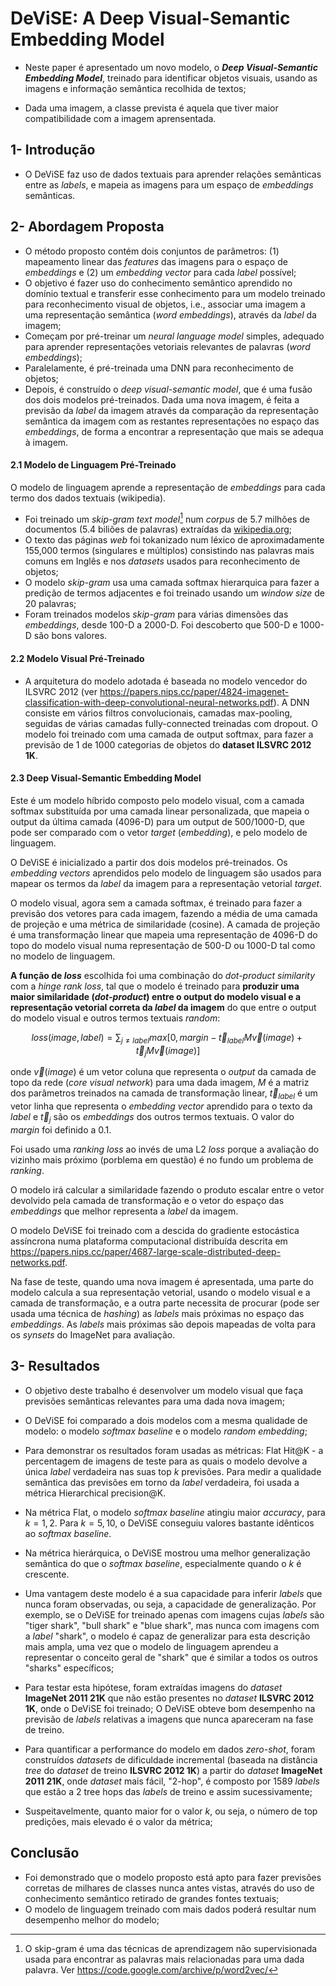 # DeViSE: A Deep Visual-Semantic Embedding Model

* Neste paper é apresentado um novo modelo, o ***Deep Visual-Semantic Embedding Model***, treinado para identificar objetos visuais, usando as imagens e informação semântica recolhida de textos;

* Dada uma imagem, a classe prevista é aquela que tiver maior compatibilidade com a imagem aprensentada.
  
## 1- Introdução

* O DeViSE faz uso de dados textuais para aprender relações semânticas entre as *labels*, e mapeia as imagens para um espaço de *embeddings* semânticas.
  
## 2- Abordagem Proposta

* O método proposto contém dois conjuntos de parâmetros: (1) mapeamento linear das *features* das imagens para o espaço de *embeddings* e (2) um *embedding vector* para cada *label* possível;
* O objetivo é fazer uso do conhecimento semântico aprendido no domínio textual e transferir esse conhecimento para um modelo treinado para reconhecimento visual de objetos, i.e., associar uma imagem a uma representação semântica (*word embeddings*), através da *label* da imagem;
* Começam por pré-treinar um *neural language model* simples, adequado para aprender representações vetoriais relevantes de palavras (*word embeddings*);
* Paralelamente, é pré-treinada uma DNN para reconhecimento de objetos;
* Depois, é construído o *deep visual-semantic model*, que é uma fusão dos dois modelos pré-treinados. Dada uma nova imagem, é feita a previsão da *label* da imagem através da comparação da representação semântica da imagem com as restantes representações no espaço das *embeddings*, de forma a encontrar a representação que mais se adequa à imagem.
  
#### 2.1 Modelo de Linguagem Pré-Treinado

O modelo de linguagem aprende a representação de *embeddings* para cada termo dos dados textuais (wikipedia).

* Foi treinado um *skip-gram text model*[^1] num *corpus* de 5.7 milhões de documentos (5.4 biliões de palavras) extraídas da [wikipedia.org](https://www.wikipedia.org/);
* O texto das páginas *web* foi tokanizado num léxico de aproximadamente 155,000 termos (singulares e múltiplos) consistindo nas palavras mais comuns em Inglês e nos *datasets* usados para reconhecimento de objetos;
* O modelo *skip-gram* usa uma camada softmax hierarquica para fazer a predição de termos adjacentes e foi treinado usando um *window size* de 20 palavras;
* Foram treinados modelos *skip-gram* para várias dimensões das *embeddings*, desde 100-D a 2000-D. Foi descoberto que 500-D e 1000-D são bons valores.
  
[^1]: O skip-gram é uma das técnicas de aprendizagem não supervisionada usada para encontrar as palavras mais relacionadas para uma dada palavra. Ver https://code.google.com/archive/p/word2vec/

#### 2.2 Modelo Visual Pré-Treinado

* A arquitetura do modelo adotada é baseada no modelo vencedor do ILSVRC 2012 (ver https://papers.nips.cc/paper/4824-imagenet-classification-with-deep-convolutional-neural-networks.pdf). A DNN consiste em vários filtros convolucionais, camadas max-pooling, seguidas de várias camadas fully-connected treinadas com dropout. O modelo foi treinado com uma camada de output softmax, para fazer a previsão de 1 de 1000 categorias de objetos do **dataset ILSVRC 2012 1K**.
  
#### 2.3 Deep Visual-Semantic Embedding Model

Este é um modelo híbrido composto pelo modelo visual, com a camada softmax substituída por uma camada linear personalizada, que mapeia o output da última camada (4096-D) para um output de 500/1000-D, que pode ser comparado com o vetor *target* (*embedding*), e pelo modelo de linguagem.

O DeViSE é inicializado a partir dos dois modelos pré-treinados. Os *embedding vectors* aprendidos pelo modelo de linguagem são usados para mapear os termos da *label* da imagem para a representação vetorial *target*.

O modelo visual, agora sem a camada softmax, é treinado para fazer a previsão dos vetores para cada imagem, fazendo a média de uma camada de projeção e uma métrica de similaridade (cosine). A camada de projeção é uma transformação linear que mapeia uma representação de 4096-D do topo do modelo visual numa representação de 500-D ou 1000-D tal como no modelo de linguagem.

**A função de *loss*** escolhida foi uma combinação do *dot-product similarity* com a *hinge rank loss*, tal que o modelo é treinado para **produzir uma maior similaridade (*dot-product*) entre o output do modelo visual e a representação vetorial correta da *label* da imagem** do que entre o output do modelo visual e outros termos textuais *random*:

$$
loss(image,label)= \sum_{j \not ={label}} max[0,margin-\vec{t}_{label}M\vec{v}(image)+\vec{t}_jM\vec{v}(image)]
$$

onde $\vec{v}(image)$ é um vetor coluna que representa o *output* da camada de topo da rede (*core visual network*) para uma dada imagem, $M$ é a matriz dos parâmetros treinados na camada de transformação linear, $\vec{t}_{label}$ é um vetor linha que representa o *embedding vector* aprendido para o texto da *label* e $\vec{t}_j$ são os *embeddings* dos outros termos textuais. O valor do $margin$ foi definido a 0.1.

Foi usado uma *ranking loss* ao invés de uma L2 *loss* porque a avaliação do vizinho mais próximo (porblema em questão) é no fundo um problema de *ranking*.

O modelo irá calcular a similaridade fazendo o produto escalar entre o vetor devolvido pela camada de transformação e o vetor do espaço das *embeddings* que melhor representa a *label* da imagem.

O modelo DeViSE foi treinado com a descida do gradiente estocástica assíncrona numa plataforma computacional distribuída descrita em https://papers.nips.cc/paper/4687-large-scale-distributed-deep-networks.pdf.

Na fase de teste, quando uma nova imagem é apresentada, uma parte do modelo calcula a sua representação vetorial, usando o modelo visual e a camada de transformação, e a outra parte necessita de procurar (pode ser usada uma técnica de *hashing*) as *labels* mais próximas no espaço das *embeddings*. As *labels* mais próximas são depois mapeadas de volta para os *synsets* do ImageNet para avaliação.

## 3- Resultados

* O objetivo deste trabalho é desenvolver um modelo visual que faça previsões semânticas relevantes para uma dada nova imagem;

* O DeViSE foi comparado a dois modelos com a mesma qualidade de modelo: o modelo *softmax baseline* e o modelo *random embedding*;

* Para demonstrar os resultados foram usadas as métricas: Flat Hit@K - a percentagem de imagens de teste para as quais o modelo devolve a única *label* verdadeira nas suas top $k$ previsões. Para medir a qualidade semântica das previsões em torno da *label* verdadeira, foi usada a métrica Hierarchical precision@K. 

* Na métrica Flat, o modelo *softmax baseline* atingiu maior *accuracy*, para $k=1,2$. Para $k=5,10$, o DeViSE conseguiu valores bastante idênticos ao *softmax baseline*.

* Na métrica hierárquica, o DeViSE mostrou uma melhor generalização semântica do que o *softmax baseline*, especialmente quando o $k$ é crescente.

* Uma vantagem deste modelo é a sua capacidade para inferir *labels* que nunca foram observadas, ou seja, a capacidade de generalização. Por exemplo, se o DeViSE for treinado apenas com imagens cujas *labels* são "tiger shark", "bull shark" e "blue shark", mas nunca com imagens com a *label* "shark", o modelo é capaz de generalizar para esta descrição mais ampla, uma vez que o modelo de linguagem aprendeu a representar o conceito geral de "shark" que é similar a todos os outros "sharks" específicos;
  
* Para testar esta hipótese, foram extraídas imagens do  *dataset* **ImageNet 2011 21K** que não estão presentes no *dataset* **ILSVRC 2012 1K**, onde o DeViSE foi treinado; O DeViSE obteve bom desempenho na previsão de *labels* relativas a imagens que nunca apareceram na fase de treino.

* Para quantificar a performance do modelo em dados *zero-shot*, foram construídos *datasets* de dificuldade incremental (baseada na distância *tree* do *dataset* de treino **ILSVRC 2012 1K**) a partir do *dataset* **ImageNet 2011 21K**, onde *dataset* mais fácil, "2-hop", é composto por 1589 *labels* que estão a 2 tree hops das *labels* de treino e assim sucessivamente;

* Suspeitavelmente, quanto maior for o valor $k$, ou seja, o número de top predições, mais elevado é o valor da métrica;

## Conclusão

* Foi demonstrado que o modelo proposto está apto para fazer previsões corretas de milhares de classes nunca antes vistas, através do uso de conhecimento semântico retirado de grandes fontes textuais;
* O modelo de linguagem treinado com mais dados poderá resultar num desempenho melhor do modelo;
